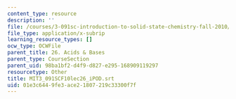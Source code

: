 ```yaml
---
content_type: resource
description: ''
file: /courses/3-091sc-introduction-to-solid-state-chemistry-fall-2010/01e3c6449fe3ace21807219c33300f7f_MIT3_091SCF10lec26_iPOD.srt
file_type: application/x-subrip
learning_resource_types: []
ocw_type: OCWFile
parent_title: 26. Acids & Bases
parent_type: CourseSection
parent_uid: 98ba1bf2-d4f9-d827-e295-168909119297
resourcetype: Other
title: MIT3_091SCF10lec26_iPOD.srt
uid: 01e3c644-9fe3-ace2-1807-219c33300f7f
---
```


